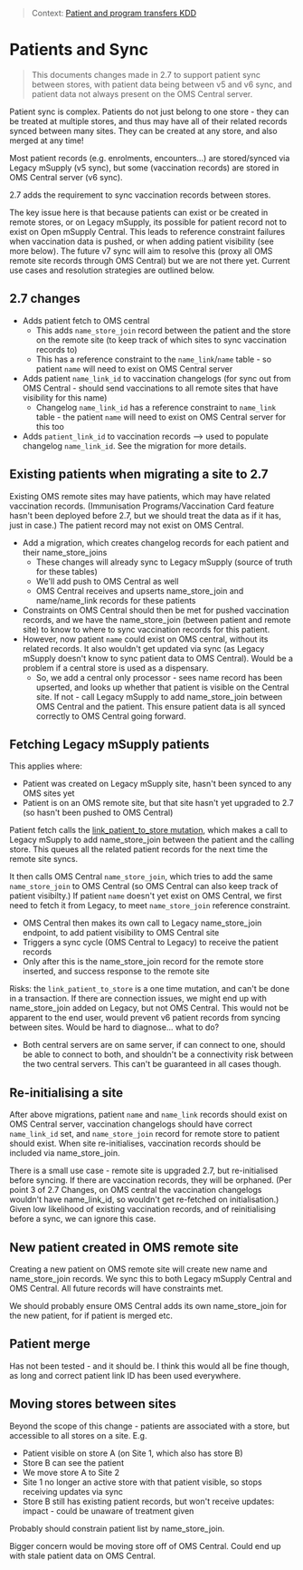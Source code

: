 > Context: [Patient and program transfers KDD](/decisions/2022-12-12_patient_and_program_transfer.md)

# Patients and Sync

> This documents changes made in 2.7 to support patient sync between stores, with patient data being between v5 and v6 sync, and patient data not always present on the OMS Central server.

Patient sync is complex. Patients do not just belong to one store - they can be treated at multiple stores, and thus may have all of their related records synced between many sites. They can be created at any store, and also merged at any time!

Most patient records (e.g. enrolments, encounters...) are stored/synced via Legacy mSupply (v5 sync), but some (vaccination records) are stored in OMS Central server (v6 sync).

2.7 adds the requirement to sync vaccination records between stores.

The key issue here is that because patients can exist or be created in remote stores, or on Legacy mSupply, its possible for patient record not to exist on Open mSupply Central. This leads to reference constraint failures when vaccination data is pushed, or when adding patient visibility (see more below). The future v7 sync will aim to resolve this (proxy all OMS remote site records through OMS Central) but we are not there yet. Current use cases and resolution strategies are outlined below.

## 2.7 changes

- Adds patient fetch to OMS central
  - This adds `name_store_join` record between the patient and the store on the remote site (to keep track of which sites to sync vaccination records to)
  - This has a reference constraint to the `name_link`/`name` table - so patient `name` will need to exist on OMS Central server
- Adds patient `name_link_id` to vaccination changelogs (for sync out from OMS Central - should send vaccinations to all remote sites that have visibility for this name)
  - Changelog `name_link_id` has a reference constraint to `name_link` table - the patient `name` will need to exist on OMS Central server for this too
- Adds `patient_link_id` to vaccination records --> used to populate changelog `name_link_id`. See the migration for more details.

## Existing patients when migrating a site to 2.7

Existing OMS remote sites may have patients, which may have related vaccination records. (Immunisation Programs/Vaccination Card feature hasn't been deployed before 2.7, but we should treat the data as if it has, just in case.) The patient record may not exist on OMS Central.

- Add a migration, which creates changelog records for each patient and their name_store_joins
  - These changes will already sync to Legacy mSupply (source of truth for these tables)
  - We'll add push to OMS Central as well
  - OMS Central receives and upserts name_store_join and name/name_link records for these patients
- Constraints on OMS Central should then be met for pushed vaccination records, and we have the name_store_join (between patient and remote site) to know to where to sync vaccination records for this patient.
- However, now patient `name` could exist on OMS central, without its related records. It also wouldn't get updated via sync (as Legacy mSupply doesn't know to sync patient data to OMS Central). Would be a problem if a central store is used as a dispensary.
  - So, we add a central only processor - sees name record has been upserted, and looks up whether that patient is visible on the Central site. If not - call Legacy mSupply to add name_store_join between OMS Central and the patient. This ensure patient data is all synced correctly to OMS Central going forward.

## Fetching Legacy mSupply patients

This applies where:

- Patient was created on Legacy mSupply site, hasn't been synced to any OMS sites yet
- Patient is on an OMS remote site, but that site hasn't yet upgraded to 2.7 (so hasn't been pushed to OMS Central)

Patient fetch calls the [link_patient_to_store mutation](/server/graphql/programs/src/queries/link_patient_to_store.rs), which makes a call to Legacy mSupply to add name_store_join between the patient and the calling store. This queues all the related patient records for the next time the remote site syncs.

It then calls OMS Central `name_store_join`, which tries to add the same `name_store_join` to OMS Central (so OMS Central can also keep track of patient visibilty.) If patient `name` doesn't yet exist on OMS Central, we first need to fetch it from Legacy, to meet `name_store_join` reference constraint.

- OMS Central then makes its own call to Legacy name_store_join endpoint, to add patient visibility to OMS Central site
- Triggers a sync cycle (OMS Central to Legacy) to receive the patient records
- Only after this is the name_store_join record for the remote store inserted, and success response to the remote site

Risks: the `link_patient_to_store` is a one time mutation, and can't be done in a transaction. If there are connection issues, we might end up with name_store_join added on Legacy, but not OMS Central. This would not be apparent to the end user, would prevent v6 patient records from syncing between sites. Would be hard to diagnose... what to do?

- Both central servers are on same server, if can connect to one, should be able to connect to both, and shouldn't be a connectivity risk between the two central servers. This can't be guaranteed in all cases though.

## Re-initialising a site

After above migrations, patient `name` and `name_link` records should exist on OMS Central server, vaccination changelogs should have correct `name_link_id` set, and `name_store_join` record for remote store to patient should exist. When site re-initialises, vaccination records should be included via name_store_join.

There is a small use case - remote site is upgraded 2.7, but re-initialised before syncing. If there are vaccination records, they will be orphaned. (Per point 3 of 2.7 Changes, on OMS central the vaccination changelogs wouldn't have name_link_id, so wouldn't get re-fetched on initialisation.) Given low likelihood of existing vaccination records, and of reinitialising before a sync, we can ignore this case.

## New patient created in OMS remote site

Creating a new patient on OMS remote site will create new name and name_store_join records. We sync this to both Legacy mSupply Central and OMS Central. All future records will have constraints met.

We should probably ensure OMS Central adds its own name_store_join for the new patient, for if patient is merged etc.

## Patient merge

Has not been tested - and it should be. I think this would all be fine though, as long and correct patient link ID has been used everywhere.

## Moving stores between sites

Beyond the scope of this change - patients are associated with a store, but accessible to all stores on a site. E.g.

- Patient visible on store A (on Site 1, which also has store B)
- Store B can see the patient
- We move store A to Site 2
- Site 1 no longer an active store with that patient visible, so stops receiving updates via sync
- Store B still has existing patient records, but won't receive updates: impact - could be unaware of treatment given

Probably should constrain patient list by name_store_join.

Bigger concern would be moving store off of OMS Central. Could end up with stale patient data on OMS Central.
